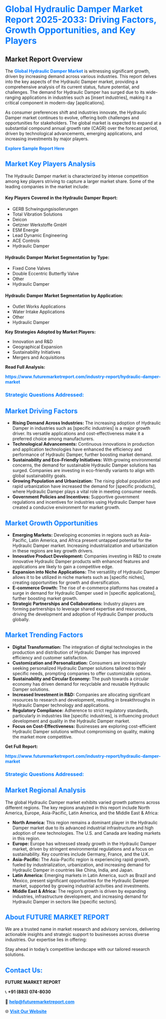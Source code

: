 <h1 style="color: #007BFF;">Global Hydraulic Damper Market Report 2025-2033: Driving Factors, Growth Opportunities, and Key Players</h1>

<section id="overview">
<h2>Market Report Overview</h2>
<p>The <a href="https://www.futuremarketreport.com/industry-report/hydraulic-damper-market" style="color: #007BFF; text-decoration: none;"><strong>Global Hydraulic Damper Market</strong></a> is witnessing significant growth, driven by increasing demand across various industries. This report delves into the key aspects of the Hydraulic Damper market, providing a comprehensive analysis of its current status, future potential, and challenges. The demand for Hydraulic Damper has surged due to its wide-ranging applications in industries such as [insert industries], making it a critical component in modern-day [applications].</p>
<p>As consumer preferences shift and industries innovate, the Hydraulic Damper market continues to evolve, offering both challenges and opportunities for stakeholders. The global market is expected to expand at a substantial compound annual growth rate (CAGR) over the forecast period, driven by technological advancements, emerging applications, and increasing investments by major players.</p>
</section>

<section id="overview">
<p><a href="https://www.futuremarketreport.com/request-sample/reportId=106666" style="color: #007BFF; text-decoration: none;"><strong>Explore Sample Report Here</strong></a></p>
</section>

<section id="key-players">
<h2 style="color: #007BFF;">Market Key Players Analysis</h2>
<p>The Hydraulic Damper market is characterized by intense competition among key players striving to capture a larger market share. Some of the leading companies in the market include:</p>
<h4>Key Players Covered in the Hydraulic Damper Report:</h4>
<ul><li>GERB Schwingungsisolierungen</li><li>Total Vibration Solutions</li><li>Deicon</li><li>Getzner Werkstoffe GmbH</li><li>ESM Energie</li><li>Lead Dynamic Engineering</li><li>ACE Controls</li><li>Hydraulic Damper</li></ul>
<h4>Hydraulic Damper Market Segmentation by Type:</h4>
<ul><li>Fixed Cone Valves</li><li>Double Eccentric Butterfly Valve</li><li>Other</li><li>Hydraulic Damper</li></ul>

<h4>Hydraulic Damper Market Segmentation by Application:</h4>
<ul><li>Outlet Works Applications</li><li>Water Intake Applications</li><li>Other</li><li>Hydraulic Damper</li></ul>
<p><strong>Key Strategies Adopted by Market Players:</strong></p>
<ul>
<li>Innovation and R&D</li>
<li>Geographical Expansion</li>
<li>Sustainability Initiatives</li>
<li>Mergers and Acquisitions</li>
</ul>
</section>

<section>
<p><strong>Read Full Analysis: </strong></p><a href="https://www.futuremarketreport.com/industry-report/hydraulic-damper-market" style="color: #007BFF; text-decoration: none;"><strong>https://www.futuremarketreport.com/industry-report/hydraulic-damper-market</strong></a>
<h3 style="color: #007BFF;">Strategic Questions Addressed:</h3>
</section>

<section id="driving-factors">
<h2 style="color: #007BFF;">Market Driving Factors</h2>
<ul>
<li><strong>Rising Demand Across Industries:</strong> The increasing adoption of Hydraulic Damper in industries such as [specific industries] is a major growth driver. Its versatile applications and cost-effectiveness make it a preferred choice among manufacturers.</li>
<li><strong>Technological Advancements:</strong> Continuous innovations in production and application technologies have enhanced the efficiency and performance of Hydraulic Damper, further boosting market demand.</li>
<li><strong>Sustainability and Eco-Friendly Initiatives:</strong> With growing environmental concerns, the demand for sustainable Hydraulic Damper solutions has surged. Companies are investing in eco-friendly variants to align with global sustainability goals.</li>
<li><strong>Growing Population and Urbanization:</strong> The rising global population and rapid urbanization have increased the demand for [specific products], where Hydraulic Damper plays a vital role in meeting consumer needs.</li>
<li><strong>Government Policies and Incentives:</strong> Supportive government regulations and incentives for industries using Hydraulic Damper have created a conducive environment for market growth.</li>
</ul>
</section>

<section id="growth-opportunities">
<h2 style="color: #007BFF;">Market Growth Opportunities</h2>
<ul>
<li><strong>Emerging Markets:</strong> Developing economies in regions such as Asia-Pacific, Latin America, and Africa present untapped potential for the Hydraulic Damper market. Increasing industrialization and urbanization in these regions are key growth drivers.</li>
<li><strong>Innovative Product Development:</strong> Companies investing in R&D to create innovative Hydraulic Damper products with enhanced features and applications are likely to gain a competitive edge.</li>
<li><strong>Expansion into Niche Applications:</strong> The versatility of Hydraulic Damper allows it to be utilized in niche markets such as [specific niches], creating opportunities for growth and diversification.</li>
<li><strong>E-commerce Growth:</strong> The rise of e-commerce platforms has created a surge in demand for Hydraulic Damper used in [specific applications], further boosting market growth.</li>
<li><strong>Strategic Partnerships and Collaborations:</strong> Industry players are forming partnerships to leverage shared expertise and resources, driving the development and adoption of Hydraulic Damper products globally.</li>
</ul>
</section>

<section id="trending-factors">
<h2 style="color: #007BFF;">Market Trending Factors</h2>
<ul>
<li><strong>Digital Transformation:</strong> The integration of digital technologies in the production and distribution of Hydraulic Damper has improved efficiency and customer satisfaction.</li>
<li><strong>Customization and Personalization:</strong> Consumers are increasingly seeking personalized Hydraulic Damper solutions tailored to their specific needs, prompting companies to offer customizable options.</li>
<li><strong>Sustainability and Circular Economy:</strong> The push towards a circular economy has driven demand for recyclable and reusable Hydraulic Damper solutions.</li>
<li><strong>Increased Investment in R&D:</strong> Companies are allocating significant resources to research and development, resulting in breakthroughs in Hydraulic Damper technology and applications.</li>
<li><strong>Regulatory Compliance:</strong> Adherence to strict regulatory standards, particularly in industries like [specific industries], is influencing product development and quality in the Hydraulic Damper market.</li>
<li><strong>Focus on Cost-Effectiveness:</strong> Businesses are exploring cost-efficient Hydraulic Damper solutions without compromising on quality, making the market more competitive.</li>
</ul>
</section>

<section>
<p><strong>Get Full Report: </strong></p><a href="https://www.futuremarketreport.com/industry-report/hydraulic-damper-market" style="color: #007BFF; text-decoration: none;"><strong>https://www.futuremarketreport.com/industry-report/hydraulic-damper-market</strong></a>
<h3 style="color: #007BFF;">Strategic Questions Addressed:</h3>
</section>


<section id="regional-analysis">
<h2 style="color: #007BFF;">Market Regional Analysis</h2>
<p>The global Hydraulic Damper market exhibits varied growth patterns across different regions. The key regions analyzed in this report include North America, Europe, Asia-Pacific, Latin America, and the Middle East & Africa:</p>
<ul>
<li><strong>North America:</strong> This region remains a dominant player in the Hydraulic Damper market due to its advanced industrial infrastructure and high adoption of new technologies. The U.S. and Canada are leading markets in this region.</li>
<li><strong>Europe:</strong> Europe has witnessed steady growth in the Hydraulic Damper market, driven by stringent environmental regulations and a focus on sustainability. Key countries include Germany, France, and the U.K.</li>
<li><strong>Asia-Pacific:</strong> The Asia-Pacific region is experiencing rapid growth, fueled by industrialization, urbanization, and increasing demand for Hydraulic Damper in countries like China, India, and Japan.</li>
<li><strong>Latin America:</strong> Emerging markets in Latin America, such as Brazil and Mexico, present significant opportunities for the Hydraulic Damper market, supported by growing industrial activities and investments.</li>
<li><strong>Middle East & Africa:</strong> The region’s growth is driven by expanding industries, infrastructure development, and increasing demand for Hydraulic Damper in sectors like [specific sectors].</li>
</ul>
</section>

<footer>
<h2 style="color: #007BFF;">About FUTURE MARKET REPORT</h2>
<p>We are a trusted name in market research and advisory services, delivering actionable insights and strategic support to businesses across diverse industries. Our expertise lies in offering:</p>

<p>Stay ahead in today’s competitive landscape with our tailored research solutions.</p>

<h2 style="color: #007BFF;">Contact Us:</h2>
<p><strong>FUTURE MARKET REPORT</strong></p>
<p>📞 <strong>+91 (883) 074-8030</strong></p>
<p>📧 <strong><a href="mailto:help@futuremarketreport.com" style="color: #007BFF;">help@futuremarketreport.com</a></strong></p>
<p>🌐 <strong><a href="https://www.futuremarketreport.com/" style="color: #007BFF;">Visit Our Website</a></strong></p>
</footer>